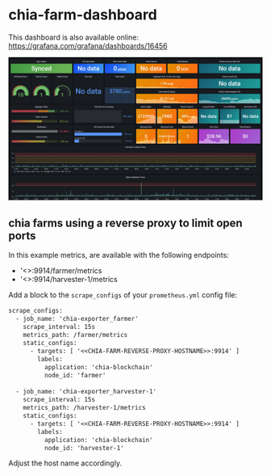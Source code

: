 # chia-farm-dashboard

This dashboard is also available online: https://grafana.com/grafana/dashboards/16456

<img src="doc/screenshot.png" alt="Screenshot">

## chia farms using a reverse proxy to limit open ports

In this example metrics, are available with the following endpoints:

- '<<CHIA-FARM-REVERSE-PROXY-HOSTNAME>>:9914/farmer/metrics
- '<<CHIA-FARM-REVERSE-PROXY-HOSTNAME>>:9914/harvester-1/metrics

Add a block to the `scrape_configs` of your `prometheus.yml` config file:

```
scrape_configs:
  - job_name: 'chia-exporter_farmer'
    scrape_interval: 15s
    metrics_path: /farmer/metrics
    static_configs:
      - targets: [ '<<CHIA-FARM-REVERSE-PROXY-HOSTNAME>>:9914' ]
        labels:
          application: 'chia-blockchain'
          node_id: 'farmer'

  - job_name: 'chia-exporter_harvester-1'
    scrape_interval: 15s
    metrics_path: /harvester-1/metrics
    static_configs:
      - targets: [ '<<CHIA-FARM-REVERSE-PROXY-HOSTNAME>>:9914' ]
        labels:
          application: 'chia-blockchain'
          node_id: 'harvester-1'
```

Adjust the host name accordingly.